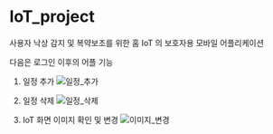 # IoT_project

사용자 낙상 감지 및 복약보조를 위한 홈 IoT 의 보호자용 모바일 어플리케이션



다음은 로그인 이후의 어플 기능

1. 일정 추가
![일정_추가](https://user-images.githubusercontent.com/95086878/222475069-5dcfd68a-cb55-4aee-8f3e-281a7e6eb2a0.gif)

2. 일정 삭제
![일정_삭제](https://user-images.githubusercontent.com/95086878/222475189-197ed3a9-0282-434c-93e3-07714e8b6db5.gif)

3. IoT 화면 이미지 확인 및 변경
![이미지_변경](https://user-images.githubusercontent.com/95086878/222475381-6f0dba47-cda9-4274-a00d-4265ef6de2cb.gif)

